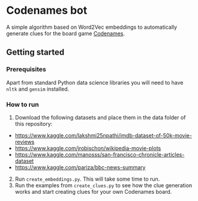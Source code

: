 # Codenames bot
A simple algorithm based on Word2Vec embeddings to automatically generate clues for the board game [Codenames](https://en.wikipedia.org/wiki/Codenames_(board_game)).  

## Getting started

### Prerequisites
Apart from standard Python data science libraries you will need to have `nltk` and `gensim` installed.

### How to run

1. Download the following datasets and place them in the data folder of this repository:
+ https://www.kaggle.com/lakshmi25npathi/imdb-dataset-of-50k-movie-reviews
+ https://www.kaggle.com/jrobischon/wikipedia-movie-plots
+ https://www.kaggle.com/manosss/san-francisco-chronicle-articles-dataset
+ https://www.kaggle.com/pariza/bbc-news-summary
2. Run `create_embeddings.py`. This will take some time to run.
3. Run the examples from `create_clues.py` to see how the clue generation works and start creating clues for your own Codenames board. 
 
[Codenames board]: https://github.com/MateVaradi/Codenames/blob/main/illustrations/SetUp.jpg "Codenames board example"

